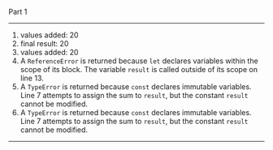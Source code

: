 Part 1

---
1. values added:  20
2. final result:  20
3. values added:  20
4. A `ReferenceError` is returned because `let` declares variables within the scope of its block. The variable `result` is called outside of its scope on line 13.
5. A `TypeError` is returned because `const` declares immutable variables. Line 7 attempts to assign the sum to `result`, but the constant `result` cannot be modified.
6. A `TypeError` is returned because `const` declares immutable variables. Line 7 attempts to assign the sum to `result`, but the constant `result` cannot be modified.
---